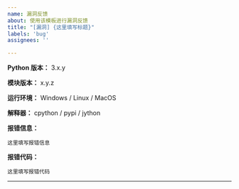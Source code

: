 ```yaml
---
name: 漏洞反馈
about: 使用该模板进行漏洞反馈
title: "[漏洞] {这里填写标题}"
labels: 'bug'
assignees: ''

---
```


**Python 版本：** 3.x.y

**模块版本：** x.y.z

**运行环境：** Windows / Linux / MacOS

**解释器：** cpython / pypi / jython

**报错信息：**

<!-- 务必提供模块版本并确保为最新版 -->

```
这里填写报错信息
```

**报错代码：**

```
这里填写报错代码
```

---
